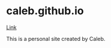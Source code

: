 # caleb.github.io

[Link](https://kaypohleb.github.io/site/)

This is a personal site created by Caleb.

